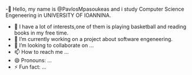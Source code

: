  -👋 Hello, my name is @PavlosMpasoukeas and i study Computer Science Engeneering in UNIVERSITY OF IOANNINA.
- 👀 I have a lot of interests,one of them is playing basketball and reading books in my free time.
- 🌱 I’m currently working on a project about software engeneering.
- 💞️ I’m looking to collaborate on ...
- 📫 How to reach me ...
- 😄 Pronouns: ...
- ⚡ Fun fact: ...

<!---
PavlosMpasoukeas/PavlosMpasoukeas is a ✨ special ✨ repository because its `README.md` (this file) appears on your GitHub profile.
You can click the Preview link to take a look at your changes.
--->

